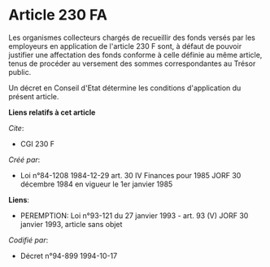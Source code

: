 # Article 230 FA

Les organismes collecteurs chargés de recueillir des fonds versés par les employeurs en application de l'article 230 F sont,
à défaut de pouvoir justifier une affectation des fonds conforme à celle définie au même article, tenus de procéder au
versement des sommes correspondantes au Trésor public.

Un décret en Conseil d'Etat détermine les conditions d'application du présent article.

**Liens relatifs à cet article**

_Cite_:

  - CGI 230 F

_Créé par_:

  - Loi n°84-1208 1984-12-29 art. 30 IV Finances pour 1985 JORF 30 décembre 1984 en vigueur le 1er janvier 1985

**Liens**:

  - PEREMPTION: Loi n°93-121 du 27 janvier 1993 - art. 93 (V) JORF 30 janvier 1993, article sans objet

_Codifié par_:

  - Décret n°94-899 1994-10-17
